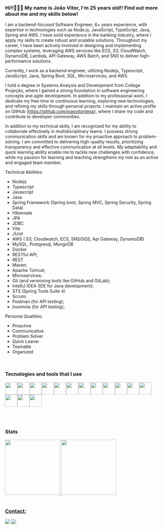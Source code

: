 ### Hi!!👋👋👋  My name is João Vitor, I'm 25 years old!! Find out more about me and my skills below! 



I am a backend-focused Software Engineer, 6+ years experience, with expertise in technologies such as Node.js, JavaScript, TypeScript, Java, Spring and AWS. I have solid experience in the banking industry, where I apply my skills to create robust and scalable solutions. Throughout my career, I have been actively involved in designing and implementing complex systems, leveraging AWS services like ECS, S3, CloudWatch, DynamoDB, Lambda, API Gateway, AWS Batch, and SNS to deliver high-performance solutions.

Currently, I work as a backend engineer, utilizing Nodejs, Typescript, JavaScript, Java, Spring Boot, SQL, Microservices, and AWS.

I hold a degree in Systems Analysis and Development from College Projeção, where I gained a strong foundation in software engineering concepts and agile development. In addition to my professional work, I dedicate my free time to continuous learning, exploring new technologies, and refining my skills through personal projects. I maintain an active profile on GitHub (https://github.com/joaovitordesp), where I share my code and contribute to developer communities.

In addition to my technical skills, I am recognized for my ability to collaborate effectively in multidisciplinary teams. I possess strong communication skills and am known for my proactive approach to problem-solving. I am committed to delivering high-quality results, prioritizing transparency and effective communication at all levels. My adaptability and quick learning ability enable me to tackle new challenges with confidence, while my passion for learning and teaching strengthens my role as an active and engaged team member.

Technical Abilities:
- Nodejs
- Typescript
- Javascript
- Java
- Spring Framework (Spring boot, Spring MVC, Spring Security, Spring Data)
- Hibernate
- JPA
- JDBC
- Vite
- JUnit
- AWS ( S3, Cloudwatch, ECS, SNS/SQS, Api Gateway, DynamoDB)
- MySQL, Postgresql, MongoDB
- Docker
- RESTful API;
- REST
- Maven;
- Apache Tomcat;
- Microservices;
- Git (and versioning tools like GitHub and GitLab);
- IntelliJ IDEA (IDE for Java development);
- STS (Spring Tools Suite 4)
- Scrum;
- Postman (for API testing);
- Insomnia (for API testing);

Personal Qualities:
- Proactive
- Communicative
- Problem Solver
- Quick Leaner
- Teamatte
- Organized

<br />


### Tecnologies and tools that I use

<img src="https://cdn.jsdelivr.net/gh/devicons/devicon/icons/bootstrap/bootstrap-original-wordmark.svg" width="40" height="40"/><img src="https://cdn.jsdelivr.net/gh/devicons/devicon/icons/css3/css3-original-wordmark.svg" width="40" height="40"/><img src="https://cdn.jsdelivr.net/gh/devicons/devicon/icons/git/git-original-wordmark.svg" width="40" height="40"/><img src="https://cdn.jsdelivr.net/gh/devicons/devicon/icons/gradle/gradle-plain-wordmark.svg" width="40" height="40"/><img src="https://cdn.jsdelivr.net/gh/devicons/devicon/icons/java/java-original-wordmark.svg" width="40" height="40"/><img src="https://cdn.jsdelivr.net/gh/devicons/devicon/icons/javascript/javascript-original.svg" width="40" height="40"/><img src="https://cdn.jsdelivr.net/gh/devicons/devicon/icons/mongodb/mongodb-original-wordmark.svg" width="40" height="40"/><img src="https://cdn.jsdelivr.net/gh/devicons/devicon/icons/mysql/mysql-original-wordmark.svg" width="40" height="40"/><img src="https://cdn.jsdelivr.net/gh/devicons/devicon/icons/nodejs/nodejs-original-wordmark.svg" width="40" height="40"/><img src="https://cdn.jsdelivr.net/gh/devicons/devicon/icons/postgresql/postgresql-original-wordmark.svg" width="40" height="40"/><img src="https://cdn.jsdelivr.net/gh/devicons/devicon/icons/react/react-original-wordmark.svg" width="40" height="40"/><img src="https://cdn.jsdelivr.net/gh/devicons/devicon/icons/sequelize/sequelize-original-wordmark.svg" width="40" height="40"/><img src="https://cdn.jsdelivr.net/gh/devicons/devicon/icons/spring/spring-original-wordmark.svg" width="40" height="40"/><img src="https://cdn.jsdelivr.net/gh/devicons/devicon/icons/microsoftsqlserver/microsoftsqlserver-plain-wordmark.svg" width="40" height="40"/><img src="https://cdn.jsdelivr.net/gh/devicons/devicon/icons/tomcat/tomcat-original-wordmark.svg" width="40" height="40"/>
  
 <br /><br /> 

### Stats

<div>
<a href="https://github.com/joaovitordesp">
<img height="180em" src="https://github-readme-stats.vercel.app/api/top-langs/?username=joaovitordesp&layout=compact&langs_count=7&theme=dracula"/>
<img height="180em" src="https://github-readme-stats.vercel.app/api?username=joaovitordesp&show_icons=true&theme=dracula&include_all_commits=true&count_private=true"/>
</div>
  

<br />  
  
### Contact:

<div>


<a href = "mailto:joaovitordesousapereira@gmail.com"><img src="https://img.shields.io/badge/Gmail-D14836?style=for-the-badge&logo=gmail&logoColor=white" target="_blank"></a>
<a href="https://www.linkedin.com/in/joao-vitor-desp/" target="_blank"><img src="https://img.shields.io/badge/-LinkedIn-%230077B5?style=for-the-badge&logo=linkedin&logoColor=white" target="_blank"></a>   
</div>



          


